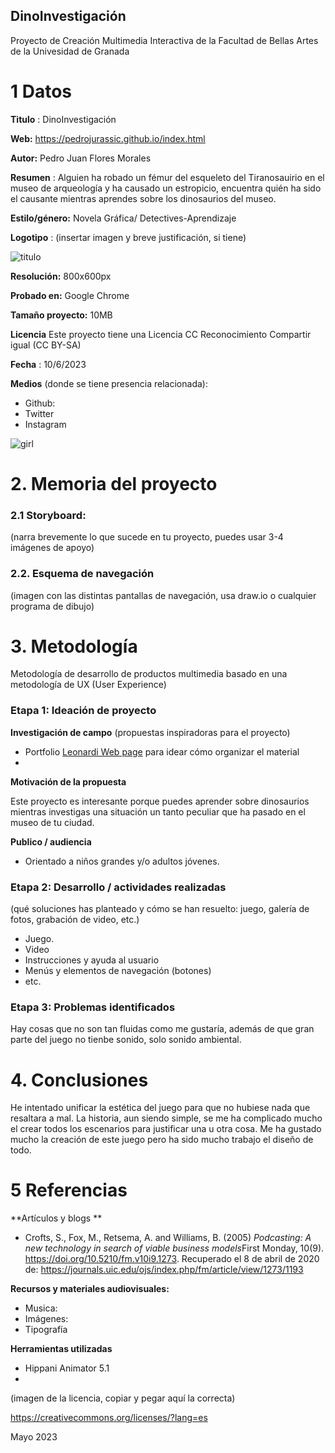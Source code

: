 ## DinoInvestigación

Proyecto de Creación Multimedia Interactiva de la  Facultad de Bellas Artes de la Univesidad de Granada



# 1 Datos 



**Titulo** : DinoInvestigación

**Web:**   https://pedrojurassic.github.io/index.html

**Autor:**  Pedro Juan Flores Morales

**Resumen** : Alguien ha robado un fémur del esqueleto del Tiranosauirio en el museo de arqueología y ha causado un estropicio, encuentra quién ha sido el causante mientras aprendes sobre los dinosaurios del museo.

**Estilo/género:**  Novela Gráfica/ Detectives-Aprendizaje

**Logotipo** : (insertar imagen y breve justificación, si  tiene) 

![titulo](https://pedrojurassic.github.io/medios/titulo.png)

**Resolución:** 800x600px

**Probado en:**   Google Chrome

**Tamaño proyecto:** 10MB

**Licencia** Este proyecto tiene una Licencia CC Reconocimiento Compartir igual (CC BY-SA)

**Fecha** : 10/6/2023

**Medios** (donde se tiene presencia relacionada):

- Github:
- Twitter
- Instagram


![girl](https://github.com/mgea/cmi20/blob/master/WalkingGirl_front01.png)

# 2. Memoria del proyecto 

### 2.1 Storyboard: 



(narra brevemente lo que sucede en tu proyecto, puedes usar 3-4 imágenes de apoyo)



### 2.2. Esquema de navegación 



(imagen con las distintas pantallas de navegación, usa draw.io o cualquier programa de dibujo)







# 3. Metodología

Metodología de desarrollo de productos multimedia basado en una metodología de UX (User Experience)



### Etapa 1: Ideación de proyecto

**Investigación de campo** (propuestas inspiradoras para el proyecto)

- Portfolio [Leonardi Web page](http://www.rleonardi.com/interactive-resume/) para idear cómo organizar el material
- 



**Motivación de la propuesta** 

Este  proyecto es interesante porque puedes aprender sobre dinosaurios mientras investigas una situación un tanto peculiar que ha pasado en el museo de tu ciudad.



**Publico / audiencia**

- Orientado a niños grandes y/o adultos jóvenes.





### Etapa 2: Desarrollo / actividades realizadas

(qué soluciones has planteado y cómo se han resuelto: juego, galería de fotos, grabación de video, etc.)

- Juego. 
- Video 
- Instrucciones y ayuda al usuario 
- Menús y elementos de navegación (botones)
- etc.



### Etapa 3: Problemas identificados

Hay cosas que no son tan fluidas como me gustaría, además de que gran parte del juego no tienbe sonido, solo sonido ambiental.



# 4. Conclusiones 

He intentado unificar la estética del juego para que no hubiese nada que resaltara a mal.
La historia, aun siendo simple, se me ha complicado mucho el crear todos los escenarios para justificar una u otra cosa. 
Me ha gustado mucho la creación de este juego pero ha sido mucho trabajo el diseño de todo.





# 5 Referencias 

**Artículos y blogs ** 

- Crofts, S., Fox, M., Retsema, A. and Williams, B. (2005) *Podcasting: A new technology in search of viable business models*First Monday, 10(9). https://doi.org/10.5210/fm.v10i9.1273. Recuperado el 8 de abril de 2020 de: https://journals.uic.edu/ojs/index.php/fm/article/view/1273/1193

**Recursos y materiales audiovisuales:**

* Musica:  
* Imágenes:  
* Tipografía

**Herramientas utilizadas**

- Hippani Animator 5.1
- 



(imagen de la licencia, copiar y pegar aquí la correcta)

https://creativecommons.org/licenses/?lang=es

Mayo 2023

